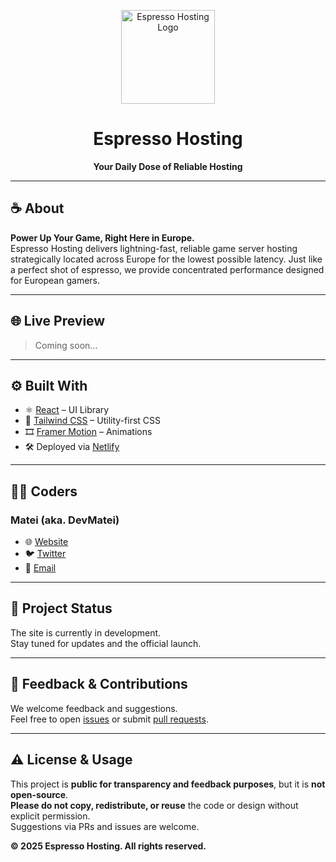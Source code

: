 <!-- Logo -->
<p align="center">
  <img src="https://github.com/user-attachments/assets/4407a876-d27c-4b1a-a77b-00d335f85cd4" alt="Espresso Hosting Logo" width="150"/>
</p>

<h1 align="center">Espresso Hosting</h1>
<p align="center"><strong>Your Daily Dose of Reliable Hosting</strong></p>

---

## ☕ About

**Power Up Your Game, Right Here in Europe.**  
Espresso Hosting delivers lightning-fast, reliable game server hosting strategically located across Europe for the lowest possible latency. Just like a perfect shot of espresso, we provide concentrated performance designed for European gamers.

---

## 🌐 Live Preview

> Coming soon...

---

## ⚙️ Built With

- ⚛️ [React](https://reactjs.org/) – UI Library
- 🎨 [Tailwind CSS](https://tailwindcss.com/) – Utility-first CSS
- 🎞️ [Framer Motion](https://www.framer.com/motion/) – Animations
- 🛠️ Deployed via [Netlify](https://netifly.app/)

---

## 👨‍💻 Coders

### Matei (aka. DevMatei)

- 🌐 [Website](https://devmatei.is-a.dev)
- 🐦 [Twitter](https://x.com/TheDevMatei)
- 📧 [Email](mailto:contact@devmatei.is-a.dev)


---

## 🚧 Project Status

The site is currently in development.  
Stay tuned for updates and the official launch.

---

## 💬 Feedback & Contributions

We welcome feedback and suggestions.  
Feel free to open [issues](https://github.com/espressohosting/espressoweb/issues) or submit [pull requests](https://github.com/espressohosting/espressoweb/pulls).

---

## ⚠️ License & Usage

This project is **public for transparency and feedback purposes**, but it is **not open-source**.  
**Please do not copy, redistribute, or reuse** the code or design without explicit permission.  
Suggestions via PRs and issues are welcome.

**© 2025 Espresso Hosting. All rights reserved.**


